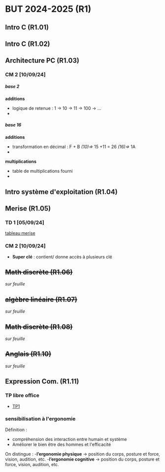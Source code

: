 
# BUT 2024-2025 (R1)

## Intro C (R1.01)

## Intro C (R1.02)

## Architecture PC (R1.03)

### CM 2 [10/09/24]

##### base 2
 **additions**
- logique de retenue : 1 -> 10 -> 11 -> 100 -> ...
- 
##### base 16
**additions**
- transformation en décimal : F + B *(10)=>* 15 +11 = 26 *(16)=>* 1A 
- 
**multiplications**
- table de multiplications fourni
- 

## Intro système d'exploitation (R1.04)

## Merise (R1.05)

### TD 1 [05/09/24]

[tableau merise](./merise/merise.ods)


### CM 2 [10/09/24]

 - **Super clé** : contient/ donne accès à plusieurs clé
 
## ~~Math discrète (R1.06)~~
*sur feuille*

## ~~algèbre linéaire (R1.07)~~
*sur feuille*

## ~~Math discrète (R1.08)~~
*sur feuille*

## ~~Anglais (R1.10)~~
*sur feuille*

## Expression Com. (R1.11)
 
### TP libre office

- [TP1](./R1.11/TP1.odt)

### sensibilisation à l'ergonomie

Définition : 
- compréhension des interaction entre humain et système
- Améliorer le bien être des hommes et l'efficacité

On distingue :
-**l’ergonomie physique** -> position du corps, posture et force, vision, audition, etc.
-**l’ergonomie cognitive** -> position du corps, posture et force, vision, audition, etc.

<!--stackedit_data:
eyJoaXN0b3J5IjpbLTk5Njg1MTk0NiwtNDY5MTY5MDU1LC03ND
MyOTUyMTUsLTUxNjMzNjg2NCwtMTY4NzIxMDYwNSwtNTQ0NDUw
MzMxLDU1Mzc1ODExMSwtMjEzMjQ3MTc2MiwtMTUyNjYxNjkyMS
wxODI2MTU3NzEwLDE1ODMyNzc3ODYsMTYyMjkzMzAzNiwtMTY3
MjkxMTM3NCwxNzIzNTcxOTg0LC03NzU5MzY5ODQsLTM5NjU5Nz
A1NCwtMTQ5NDk1MDM5MiwzMTI4OTk4ODYsMTAxNjU1NTU5OV19

-->